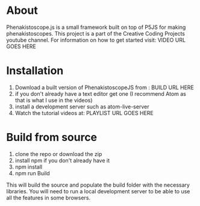 About
=======

Phenakistoscope.js is a small framework built on top of P5JS for making phenakistoscopes.
This project is a part of the Creative Coding Projects youtube channel.
For information on how to get started visit: VIDEO URL GOES HERE

Installation
=======

  1. Download a built version of PhenakistoscopeJS from : BUILD URL HERE
  2. if you don't already have a text editor get one (I recommend Atom as that is what I use in the videos)
  3. install a development server such as atom-live-server
  4. Watch the tutorial videos at: PLAYLIST URL GOES HERE

Build from source
=======

  1. clone the repo or download the zip
  2. install npm if you don't already have it
  3. npm install
  4. npm run Build

This will build the source and populate the build folder with the necessary libraries.
You will need to run a local development server to be able to use all the features
in some browsers.
